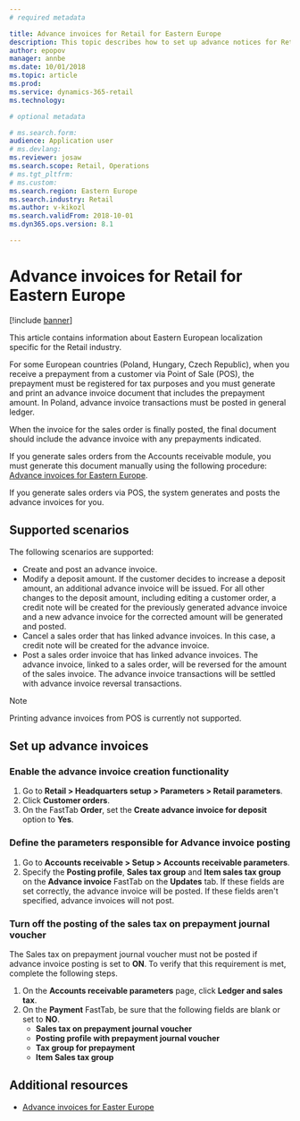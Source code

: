 ```yaml
---
# required metadata

title: Advance invoices for Retail for Eastern Europe
description: This topic describes how to set up advance notices for Retail for Eastern Europe. 
author: epopov
manager: annbe
ms.date: 10/01/2018
ms.topic: article
ms.prod: 
ms.service: dynamics-365-retail
ms.technology: 

# optional metadata

# ms.search.form: 
audience: Application user
# ms.devlang: 
ms.reviewer: josaw
ms.search.scope: Retail, Operations
# ms.tgt_pltfrm: 
# ms.custom: 
ms.search.region: Eastern Europe
ms.search.industry: Retail
ms.author: v-kikozl
ms.search.validFrom: 2018-10-01
ms.dyn365.ops.version: 8.1

---
```


# Advance invoices for Retail for Eastern Europe
[!include [banner](../includes/banner.md)]

This article contains information about Eastern European localization specific for the Retail industry. 

For some European countries (Poland, Hungary, Czech Republic), when you receive a prepayment from a customer via Point of Sale (POS), the prepayment must be registered for tax purposes and you must generate and print an advance invoice document that includes the prepayment amount. In Poland, advance invoice transactions must be posted in general ledger.

When the invoice for the sales order is finally posted, the final document should include the advance invoice with any prepayments indicated. 

If you generate sales orders from the Accounts receivable module, you must generate this document manually using the following procedure: [Advance invoices for Eastern Europe](https://docs.microsoft.com/en-us/dynamics365/unified-operations/financials/localizations/emea-advance-invoice). 

If you generate sales orders via POS, the system generates and posts the advance invoices for you.

## Supported scenarios

The following scenarios are supported:
- Create and post an advance invoice.
- Modify a deposit amount. If the customer decides to increase a deposit amount, an additional advance invoice will be issued. For all other changes to the deposit amount, including editing a customer order, a credit note will be created for the previously generated advance invoice and a new advance invoice for the corrected amount will be generated and posted. 
- Cancel a sales order that has linked advance invoices.  In this case, a credit note will be created for the advance invoice.
- Post a sales order invoice that has linked advance invoices. The advance invoice, linked to a sales order, will be reversed for the amount of the sales invoice. The advance invoice transactions will be settled with advance invoice reversal transactions.

> [!NOTE]
> Printing advance invoices from POS is currently not supported.

## Set up advance invoices

### Enable the advance invoice creation functionality 
  
1. Go to **Retail > Headquarters setup > Parameters > Retail parameters**.
2. Click **Customer orders**.
3. On the FastTab **Order**,  set the **Create advance invoice for deposit** option to **Yes**.

### Define the parameters responsible for Advance invoice posting 

1. Go to **Accounts receivable > Setup > Accounts receivable parameters**.
2. Specify the **Posting profile**, **Sales tax group** and **Item sales tax group** on the **Advance invoice** FastTab on the **Updates** tab. If these fields are set correctly, the advance invoice will be posted. If these fields aren't specified, advance invoices will not post.

### Turn off the posting of the sales tax on prepayment journal voucher

The Sales tax on prepayment journal voucher must not be posted if advance invoice posting is set to **ON**. To verify that this requirement is met, complete the following steps.

1. On the **Accounts receivable parameters** page, click **Ledger and sales tax**. 
2. On the **Payment** FastTab, be sure that the following fields are blank or set to **NO**. 
   - **Sales tax on prepayment journal voucher**
   - **Posting profile with prepayment journal voucher**
   - **Tax group for prepayment**
   - **Item Sales tax group**

## Additional resources

- [Advance invoices for Easter Europe](../../financials/localizations/emea-advance-invoice.md)
